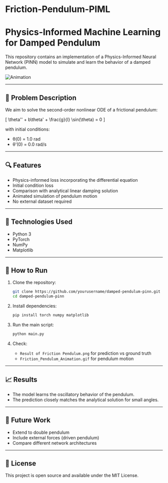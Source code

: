 # Friction-Pendulum-PIML
# Physics-Informed Machine Learning for Damped Pendulum

This repository contains an implementation of a Physics-Informed Neural Network (PINN) model to simulate and learn the behavior of a damped pendulum.

![Animation](Friction_Pendulum_Animation.gif)

---

## 📌 Problem Description

We aim to solve the second-order nonlinear ODE of a frictional pendulum:

\[
\theta'' + b\theta' + \frac{g}{l} \sin(\theta) = 0
\]

with initial conditions:

- θ(0) = 1.0 rad
- θ'(0) = 0.0 rad/s

---

## 🔍 Features

- Physics-informed loss incorporating the differential equation
- Initial condition loss
- Comparison with analytical linear damping solution
- Animated simulation of pendulum motion
- No external dataset required

---

## 🧠 Technologies Used

- Python 3
- PyTorch
- NumPy
- Matplotlib

---

## 🚀 How to Run

1. Clone the repository:
    ```bash
    git clone https://github.com/yourusername/damped-pendulum-pinn.git
    cd damped-pendulum-pinn
    ```

2. Install dependencies:
    ```bash
    pip install torch numpy matplotlib
    ```

3. Run the main script:
    ```bash
    python main.py
    ```

4. Check:
    - `Result of Friction Pendulum.png` for prediction vs ground truth
    - `Friction_Pendulum_Animation.gif` for pendulum motion

---

## 📈 Results

- The model learns the oscillatory behavior of the pendulum.
- The prediction closely matches the analytical solution for small angles.

---

## 🧩 Future Work

- Extend to double pendulum
- Include external forces (driven pendulum)
- Compare different network architectures

---

## 🤝 License

This project is open source and available under the MIT License.

